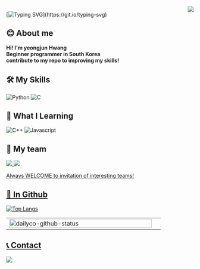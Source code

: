 <div>
  <img src="https://hits.seeyoufarm.com/api/count/incr/badge.svg?url=https%3A%2F%2Fgithub.com%2Fappx720&count_bg=%23A127C2&title_bg=%23474747&icon=github.svg&icon_color=%23FFFFFF&title=visitors&edge_flat=false" align="right" />
</div>

[![Typing SVG](https://readme-typing-svg.demolab.com?font=Fira+Code&pause=1000&width=435&lines=Welcome+to+my+profile!)](https://git.io/typing-svg)


## 😊 About me
**Hi! I'm yeongjun Hwang<br>Beginner programmer in South Korea<br>contribute to my repo to improving my skills!**

## 🛠 My Skills
![Python][Python] ![C][C]

## 🏫 What I Learning
![C++][C++] ![Javascript][Javascript]

## 🤝 My team
<a href="https://github.com/comz8"><img src="https://img.shields.io/badge/comz-active-green">
<a href="https://github.com/Coderear"><img src="https://img.shields.io/badge/Coderear-pause-skyblue">

Always WELCOME to invitation of interesting teams!


## 📕 In Github

![Top Langs](https://github-readme-stats.vercel.app/api/top-langs/?username=appx720&layout=compact)
<table>
  <tr>
    <td align="top" width="50%">
      <img src="https://github-readme-stats.vercel.app/api?username=appx720&show_icons=true&hide=contribs&cache_seconds=86400&theme=gruvbox&hide_border=true" alt="dailyco-github-status" align="left" style="width: 98%" />
      </td>
  </tr>
</table>

## 📞 Contact
<a href="mailto:yeongjun0807@gmail.com"><img src="https://img.shields.io/badge/gmail-EA4335?style=for-the-badge&logo=Gmail&logoColor=white">


[Python]: https://img.shields.io/badge/python-306998?style=for-the-badge&logo=python&logoColor=white
[C]: https://img.shields.io/badge/c-A8B400?style=for-the-badge&logo=c&logoColor=white
[C++]: https://img.shields.io/badge/C++-00599C?style=for-the-badge&logo=cplusplus&logoColor=white
[Javascript]: https://img.shields.io/badge/JavaScript-f9ca24?style=for-the-badge&logo=javascript&logoColor=white
